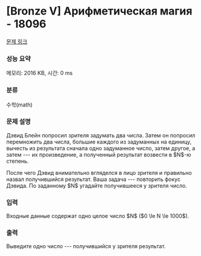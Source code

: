 # [Bronze V] Арифметическая магия - 18096 

[문제 링크](https://www.acmicpc.net/problem/18096) 

### 성능 요약

메모리: 2016 KB, 시간: 0 ms

### 분류

수학(math)

### 문제 설명

<p>Дэвид Блейн попросил зрителя задумать два числа.  Затем он попросил перемножить два числа, большие каждого из задуманных на единицу,  вычесть из результата сначала одно задуманное число, затем другое, а затем --- их произведение, а полученный результат возвести в $N$-ю степень.</p>

<p>После чего Дэвид внимательно вгляделся в лицо зрителя и правильно назвал получившийся результат. Ваша задача --- повторить фокус Дэвида. По заданному $N$ угадайте получившееся у зрителя число.</p>

### 입력 

 <p>Входные данные содержат одно целое число $N$ ($0 \le N \le 1000$).</p>

### 출력 

 <p>Выведите одно число --- получившийся у зрителя результат.</p>

